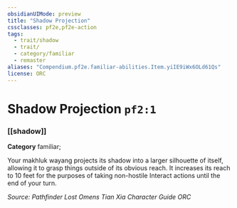 ```yaml
---
obsidianUIMode: preview
title: "Shadow Projection"
cssclasses: pf2e,pf2e-action
tags:
  - trait/shadow
  - trait/
  - category/familiar
  - remaster
aliases: "Compendium.pf2e.familiar-abilities.Item.yiIE9iWx6OLd61Qs"
license: ORC
---
```

# Shadow Projection `pf2:1`

### [[shadow]]

**Category** familiar; 




Your makhluk wayang projects its shadow into a larger silhouette of itself, allowing it to grasp things outside of its obvious reach. It increases its reach to 10 feet for the purposes of taking non-hostile Interact actions until the end of your turn.

*Source: Pathfinder Lost Omens Tian Xia Character Guide*
*ORC*